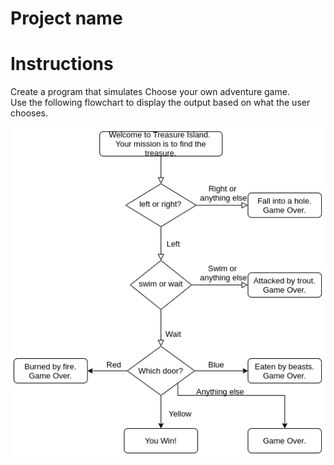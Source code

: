 # Project name

# Instructions
Create a program that simulates Choose your own adventure game.  
Use the following flowchart to display the output based on what the user chooses.

![](chest_flowchart.png)

